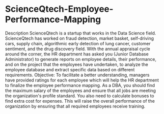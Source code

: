 # ScienceQtech-Employee-Performance-Mapping
Description
ScienceQtech is a startup that works in the Data Science field. ScienceQtech has worked on 
fraud detection, market basket, self-driving cars, supply chain, algorithmic early detection of lung 
cancer, customer sentiment, and the drug discovery field. With the annual appraisal cycle around 
the corner, the HR department has asked you (Junior Database Administrator) to generate 
reports on employee details, their performance, and on the project that the employees have 
undertaken, to analyze the employee database and extract specific data based on different 
requirements.
Objective:
To facilitate a better understanding, managers have provided ratings for each employee which 
will help the HR department to finalize the employee performance mapping. As a DBA, you 
should find the maximum salary of the employees and ensure that all jobs are meeting the 
organization's profile standard. You also need to calculate bonuses to find extra cost for 
expenses. This will raise the overall performance of the organization by ensuring that all required 
employees receive training.
